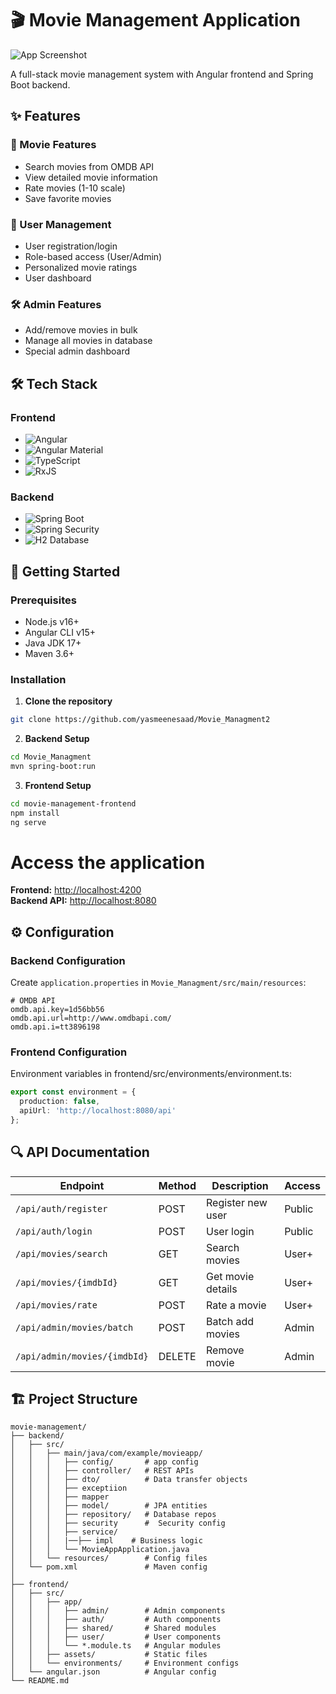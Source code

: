 # 🎬 Movie Management Application

![App Screenshot](./screenshot.png)

A full-stack movie management system with Angular frontend and Spring Boot backend.

## ✨ Features

### 🎥 Movie Features
- Search movies from OMDB API
- View detailed movie information
- Rate movies (1-10 scale)
- Save favorite movies

### 👥 User Management
- User registration/login
- Role-based access (User/Admin)
- Personalized movie ratings
- User dashboard

### 🛠️ Admin Features
- Add/remove movies in bulk
- Manage all movies in database
- Special admin dashboard

## 🛠️ Tech Stack

### Frontend
- ![Angular](https://img.shields.io/badge/Angular-16+-red)
- ![Angular Material](https://img.shields.io/badge/Material_UI-8.0+-blue)
- ![TypeScript](https://img.shields.io/badge/TypeScript-4.9+-brightgreen)
- ![RxJS](https://img.shields.io/badge/RxJS-7.5+-pink)

### Backend
- ![Spring Boot](https://img.shields.io/badge/Spring_Boot-3.0+-green)
- ![Spring Security](https://img.shields.io/badge/Spring_Security-6.0+-yellow)
- ![H2 Database](https://img.shields.io/badge/H2_Database-2.1+-lightgrey)

## 🚀 Getting Started

### Prerequisites
- Node.js v16+
- Angular CLI v15+
- Java JDK 17+
- Maven 3.6+

### Installation

1. **Clone the repository**
```bash
git clone https://github.com/yasmeenesaad/Movie_Managment2
```
2. **Backend Setup**
```bash
cd Movie_Managment
mvn spring-boot:run
```
3. **Frontend Setup**
```bash
cd movie-management-frontend
npm install
ng serve
```
# Access the application

**Frontend:** [http://localhost:4200](http://localhost:4200)  
**Backend API:** [http://localhost:8080](http://localhost:8080)  

## ⚙️ Configuration

### Backend Configuration
Create `application.properties` in `Movie_Managment/src/main/resources`:

```properties
# OMDB API
omdb.api.key=1d56bb56
omdb.api.url=http://www.omdbapi.com/
omdb.api.i=tt3896198
```
### Frontend Configuration
Environment variables in frontend/src/environments/environment.ts:

``` typescript
export const environment = {
  production: false,
  apiUrl: 'http://localhost:8080/api'
};
```
## 🔍 API Documentation

| Endpoint                     | Method | Description          | Access   |
|------------------------------|--------|----------------------|----------|
| `/api/auth/register`          | POST   | Register new user    | Public   |
| `/api/auth/login`             | POST   | User login           | Public   |
| `/api/movies/search`          | GET    | Search movies        | User+    |
| `/api/movies/{imdbId}`        | GET    | Get movie details    | User+    |
| `/api/movies/rate`            | POST   | Rate a movie         | User+    |
| `/api/admin/movies/batch`     | POST   | Batch add movies     | Admin    |
| `/api/admin/movies/{imdbId}`  | DELETE | Remove movie         | Admin    |


## 🏗️ Project Structure
```
movie-management/
├── backend/
│   ├── src/
│   │   ├── main/java/com/example/movieapp/
│   │   │   ├── config/       # app config
│   │   │   ├── controller/   # REST APIs
│   │   │   ├── dto/          # Data transfer objects
│   │   │   ├── exceptiion    
│   │   │   ├── mapper
│   │   │   ├── model/        # JPA entities
│   │   │   ├── repository/   # Database repos
│   │   │   ├── security      #  Security config
│   │   │   ├── service/      
│   │   │   |──├── impl    # Business logic
│   │   │   └── MovieAppApplication.java
│   │   └── resources/        # Config files
│   └── pom.xml               # Maven config
│
├── frontend/
│   ├── src/
│   │   ├── app/
│   │   │   ├── admin/        # Admin components
│   │   │   ├── auth/         # Auth components
│   │   │   ├── shared/       # Shared modules
│   │   │   ├── user/         # User components
│   │   │   └── *.module.ts   # Angular modules
│   │   ├── assets/           # Static files
│   │   └── environments/     # Environment configs
│   └── angular.json          # Angular config
└── README.md
```
